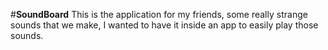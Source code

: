 #**SoundBoard**
This is the application for my friends, some really strange sounds that we make, I wanted to have it
inside an app to easily play those sounds.